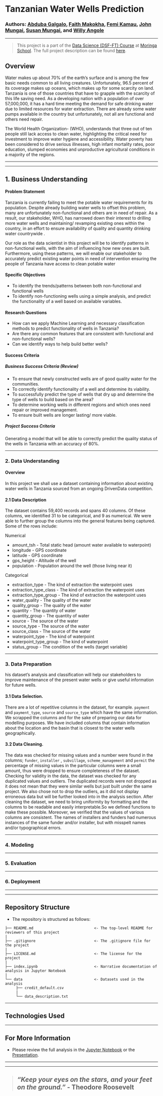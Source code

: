 # **Tanzanian Water Wells Prediction** 
### Authors: [Abduba Galgalo](https://github.com/Abduba011), [Faith Makokha](https://github.com/faithmaks), [Femi Kamau](https://github.com/ctrl-Karugu), [John Mungai](https://github.com/Johnspes), [Susan Mungai](https://github.com/SueMungai), and [Willy Angole](https://github.com/Willy-Angole)

---

> This project is a part of the [Data Science (DSF-FT) Course](https://moringaschool.com/courses/data-science-course/) at [Moringa School](https://moringaschool.com/). The full project description can be found [here](https://github.com/learn-co-curriculum/dsc-phase-3-project-v2-3).


## Overview
Water makes up about 70% of the earth’s surface and is among the few basic needs common to all living creatures. Unfortunately, 96.5 percent of its coverage makes up oceans, which makes up for some scarcity on land.
Tanzania is one of those countries that have to grapple with the scarcity  of this life saving need. As a  developing nation with a population of over 57,000,000,  it has a hard time meeting the demand for safe drinking water due to limited resources for water extraction. There are already some water pumps available in the country but unfortunately, not all are functional and others need repair.  

The World Health Organization- (WHO), understands that three out of ten people still lack access to clean water, highlighting the critical need for investment to improve water hygiene and accessibility. Water poverty has been considered to drive serious illnesses, high infant mortality rates, poor education, slumped economies and unproductive agricultural conditions in a majority of the regions.


---
---

## 1. Business Understanding
#### Problem Statement
Tanzania is currently failing to meet the potable water requirements for its population.  Despite already building water wells to offset this problem, many are unfortunately non-functional and others are in need of repair. 
As a result,  our stakeholder, WHO, has narrowed down their interest to drilling more water wells and maintaining/ revamping  existing ones within the country, in an effort to ensure availability of quality and quantity drinking water countrywide . 

Our role as the data scientist in this project will be to identify patterns in non-functional wells, with the aim of influencing how new ones are built. Furthermore, using these patterns, we will enable our stakeholder to accurately predict existing water points in need of intervention ensuring the people of Tanzania have access to clean potable water

#### Specific Objectives
* To identify the trends/patterns between both non-functional and functional wells 
* To identify non-functioning wells using a simple analysis, and predict the functionality of a well based on available variables.

#### Research Questions
* How can we apply  Machine Learning and necessary classification methods to predict  functionality  of  wells in Tanzania?
* Are there any common features that are consistent with  functional and non-functional wells?
* Can we identify ways to help build better wells?

#### Success Criteria

##### Business Success Criteria (Review)
 * To ensure that newly constructed wells are of good quality water for the communities.
 * To  correctly identify functionality of a well and determine its viability.
 * To successfully predict the type of wells that dry up and determine the type of wells to build based on the area?
 * To determine working wells in different regions and which ones need repair or improved management.
 * To ensure built wells are  longer lasting/ more viable.

##### Project Success Criteria
Generating a model that will be able to correctly predict the quality status of the wells in Tanzania with an accuracy of 80%.




---
### 2. Data Understanding
#### Overview
In this project we shall use a  dataset containing information about existing water wells in Tanzania  sourced from an ongoing  DrivenData competition.


####  2.1 Data Description
The dataset contains 59,400 records and spans 40 columns. Of these columns, we identified 31 to be categorical, and 9 as numerical.  We were able to further group the columns into the general features being captured. Some of the rows include:

Numerical
* amount_tsh - Total static head (amount water available to waterpoint)
* longitude  -  GPS coordinate
* latitude -  GPS coordinate
* gps_height -  Altitude of the well
* population - Population around the well (those living near it)



Categorical
* extraction_type - The kind of extraction the waterpoint uses
* extraction_type_class - The kind of extraction the waterpoint uses
* extraction_type_group  - The kind of extraction the waterpoint uses
* water_quality -  The quality of the water
* quality_group -   The quality of the water
* quantity - The quantity of water
* quantity_group - The quantity of water
* source - The source of the water
* source_type - The source of the water
* source_class - The source of the water
* waterpoint_type - The kind of waterpoint
* waterpoint_type_group - The kind of waterpoint
* status_group - The condition of the wells (target variable)



---
### 3. Data Preparation

his dataset’s analysis and classification will  help our stakeholders to improve maintenance of the present water wells or give useful information for future wells. 

#### 3.1 Data Selection.

There are a lot of repetitive columns in the dataset, for example. `payment` and `payment_type`, `source` and `source_type` which have the same information. We scrapped the columns and for the sake of preparing our data for modelling purposes. 
We have included columns that contain information about the location and the basin that is closest to the water wells geographically. 

#### 3.2  Data Cleaning.

The data was checked for missing values and a number were found in the columns; `funder`, `installer` , `subvillage`, `scheme_management` and `permit`  the percentage of missing values in the particular columns were a small amount, thus were dropped to ensure completeness of the dataset. 
Checking for validity in the data, the dataset was checked for any duplicated values and outliers. The duplicated records were not dropped as it does not mean that they were similar wells but just built under the same project.
We also chose not to drop the outliers, as it did not display erroneous data but will be further looked into in the analysis section. 
After cleaning the dataset, we need to bring uniformity by formatting and the columns to be  readable and easily interpretable.So we defined functions to make these possible.
Moreover, we verified that the values of various columns are consistent. The names of installers and funders had numerous instances of the same funder and/or installer, but with misspelt names and/or typographical errors.


---

### 4. Modeling

---

### 5. Evaluation 

---

### 6. Deployment

---
---

## Repository Structure

* The repository is structured as follows:

```
├── README.md                            <- The top-level README for reviewers of this project
|
├── .gitignore                           <- The .gitignore file for the project
|
├── LICENSE.md                           <- The license for the project
|
├── index.ipynb                          <- Narrative documentation of analysis in Jupyter Notebook
|
└── data                                 <- Datasets used in the analysis
     ├── credit_default.csv
     |          
     └── data_description.txt            
```

---

## Technologies Used

---
## For More Information

* Please review the full analysis in the [Jupyter Notebook](./index.ipynb) or the [Presentation](/presentation.pdf).


---
---

>## *“Keep your eyes on the stars, and your feet on the ground.”* - Theodore Roosevelt
